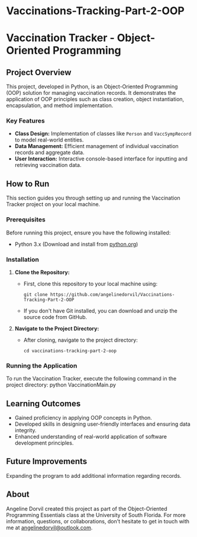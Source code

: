 # Vaccinations-Tracking-Part-2-OOP

# Vaccination Tracker - Object-Oriented Programming

## Project Overview
This project, developed in Python, is an Object-Oriented Programming (OOP) solution for managing vaccination records. 
It demonstrates the application of OOP principles such as class creation, object instantiation, 
encapsulation, and method implementation.

### Key Features
- **Class Design:** Implementation of classes like `Person` and `VaccSympRecord` to model real-world entities.
- **Data Management:** Efficient management of individual vaccination records and aggregate data.
- **User Interaction:** Interactive console-based interface for inputting and retrieving vaccination data.

## How to Run
This section guides you through setting up and running the Vaccination Tracker project on your local machine.

### Prerequisites
Before running this project, ensure you have the following installed:
- Python 3.x (Download and install from [python.org](https://www.python.org/downloads/))

### Installation
1. **Clone the Repository:**
   - First, clone this repository to your local machine using:
     ```
     git clone https://github.com/angelinedorvil/Vaccinations-Tracking-Part-2-OOP
     ```
   - If you don't have Git installed, you can download and unzip the source code from GitHub.

2. **Navigate to the Project Directory:**
   - After cloning, navigate to the project directory:
     ```
     cd vaccinations-tracking-part-2-oop
     ```

### Running the Application
To run the Vaccination Tracker, execute the following command in the project directory:
python VaccinationMain.py

## Learning Outcomes
- Gained proficiency in applying OOP concepts in Python.
- Developed skills in designing user-friendly interfaces and ensuring data integrity.
- Enhanced understanding of real-world application of software development principles.

## Future Improvements
Expanding the program to add additional information regarding records.

## About
Angeline Dorvil created this project as part of the Object-Oriented Programming Essentials class at the 
University of South Florida. For more information, questions, or collaborations, 
don't hesitate to get in touch with me at angelinedorvil@outlook.com.

